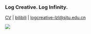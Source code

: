 ### Log Creative. Log Infinity.

[CV](https://logcreative.github.io/LogCreative/resume/resume_cn.pdf) \| [bilibili](https://space.bilibili.com/31271993) \| logcreative-lzl@sjtu.edu.cn

![](https://github-readme-stats.vercel.app/api/top-langs/?username=LogCreative&hide=tcl,verilog,Makefile,Jupyter%20Notebook&langs_count=10&layout=compact)
